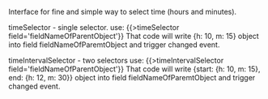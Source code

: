 Interface for fine and simple way to select time (hours and minutes).

timeSelector - single selector.
use: {{>timeSelector field='fieldNameOfParentObject'}}
That code will write {h: 10, m: 15} object into field fieldNameOfParemtObject and trigger changed event.

timeIntervalSelector - two selectors
use: {{>timeIntervalSelector field='fieldNameOfParentObject'}}
That code will write
    {start: {h: 10, m: 15}, end: {h: 12, m: 30}} 
    object into field fieldNameOfParemtObject and trigger changed event.